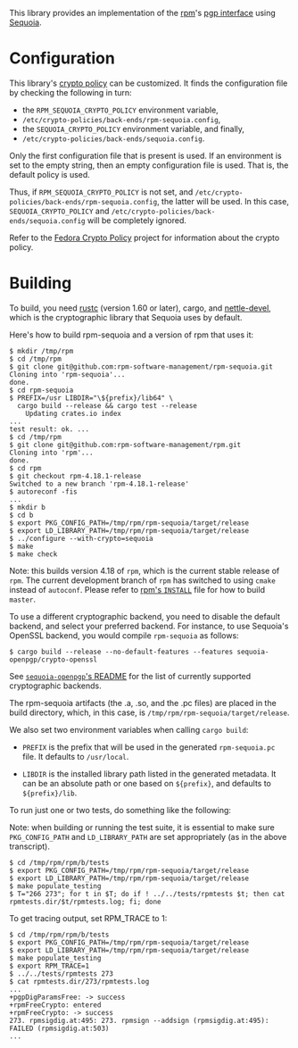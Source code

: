This library provides an implementation of the [rpm]'s [pgp
interface] using [Sequoia].

  [rpm]: https://github.com/rpm-software-management/rpm
  [pgp interface]: https://github.com/rpm-software-management/rpm/blob/master/include/rpm/rpmpgp.h
  [Sequoia]: https://sequoia-pgp.org

# Configuration

This library's [crypto policy] can be customized.  It finds the
configuration file by checking the following in turn:

  - the `RPM_SEQUOIA_CRYPTO_POLICY` environment variable,
  - `/etc/crypto-policies/back-ends/rpm-sequoia.config`,
  - the `SEQUOIA_CRYPTO_POLICY` environment variable, and finally,
  - `/etc/crypto-policies/back-ends/sequoia.config`.

Only the first configuration file that is present is used.  If an
environment is set to the empty string, then an empty configuration
file is used.  That is, the default policy is used.

Thus, if `RPM_SEQUOIA_CRYPTO_POLICY` is not set, and
`/etc/crypto-policies/back-ends/rpm-sequoia.config`, the latter will
be used.  In this case, `SEQUOIA_CRYPTO_POLICY` and
`/etc/crypto-policies/back-ends/sequoia.config` will be completely
ignored.

Refer to the [Fedora Crypto Policy] project for information about the
crypto policy.

  [crypto policy]: https://docs.rs/sequoia-policy-config/latest/sequoia_policy_config/
  [Sequoia's default policy]: https://docs.sequoia-pgp.org/sequoia_openpgp/policy/struct.StandardPolicy.html
  [Fedora Crypto Policy]: https://gitlab.com/redhat-crypto/fedora-crypto-policies/


# Building

To build, you need [rustc] (version 1.60 or later), cargo, and
[nettle-devel], which is the cryptographic library that Sequoia uses
by default.

  [rustc]: https://packages.fedoraproject.org/pkgs/rust/rust/
  [nettle-devel]: https://packages.fedoraproject.org/pkgs/nettle/nettle-devel

Here's how to build rpm-sequoia and a version of rpm that uses it:

```
$ mkdir /tmp/rpm
$ cd /tmp/rpm
$ git clone git@github.com:rpm-software-management/rpm-sequoia.git
Cloning into 'rpm-sequoia'...
done.
$ cd rpm-sequoia
$ PREFIX=/usr LIBDIR="\${prefix}/lib64" \
  cargo build --release && cargo test --release
    Updating crates.io index
...
test result: ok. ...
$ cd /tmp/rpm
$ git clone git@github.com:rpm-software-management/rpm.git
Cloning into 'rpm'...
done.
$ cd rpm
$ git checkout rpm-4.18.1-release
Switched to a new branch 'rpm-4.18.1-release'
$ autoreconf -fis
...
$ mkdir b
$ cd b
$ export PKG_CONFIG_PATH=/tmp/rpm/rpm-sequoia/target/release
$ export LD_LIBRARY_PATH=/tmp/rpm/rpm-sequoia/target/release
$ ../configure --with-crypto=sequoia
$ make
$ make check
```

Note: this builds version 4.18 of `rpm`, which is the current stable
release of `rpm`.  The current development branch of `rpm` has
switched to using `cmake` instead of `autoconf`.  Please refer to
[rpm's `INSTALL`] file for how to build `master`.

  [rpm's `INSTALL`]: https://github.com/rpm-software-management/rpm/blob/master/INSTALL

To use a different cryptographic backend, you need to disable the
default backend, and select your preferred backend.  For instance, to
use Sequoia's OpenSSL backend, you would compile `rpm-sequoia` as
follows:

```
$ cargo build --release --no-default-features --features sequoia-openpgp/crypto-openssl
```

See [`sequoia-openpgp`'s README] for the list of currently supported
cryptographic backends.

  [`sequoia-openpgp`'s README]: https://gitlab.com/sequoia-pgp/sequoia#features

The rpm-sequoia artifacts (the .a, .so, and the .pc files) are placed
in the build directory, which, in this case, is
`/tmp/rpm/rpm-sequoia/target/release`.

We also set two environment variables when calling `cargo build`:

* `PREFIX` is the prefix that will be used in the generated
  `rpm-sequoia.pc` file. It defaults to `/usr/local`.

* `LIBDIR` is the installed library path listed in the generated
  metadata. It can be an absolute path or one based on `${prefix}`,
  and defaults to `${prefix}/lib`.


To run just one or two tests, do something like the following:

Note: when building or running the test suite, it is essential to make
sure `PKG_CONFIG_PATH` and `LD_LIBRARY_PATH` are set appropriately (as
in the above transcript).

```
$ cd /tmp/rpm/rpm/b/tests
$ export PKG_CONFIG_PATH=/tmp/rpm/rpm-sequoia/target/release
$ export LD_LIBRARY_PATH=/tmp/rpm/rpm-sequoia/target/release
$ make populate_testing
$ T="266 273"; for t in $T; do if ! ../../tests/rpmtests $t; then cat rpmtests.dir/$t/rpmtests.log; fi; done
```

To get tracing output, set RPM_TRACE to 1:

```
$ cd /tmp/rpm/rpm/b/tests
$ export PKG_CONFIG_PATH=/tmp/rpm/rpm-sequoia/target/release
$ export LD_LIBRARY_PATH=/tmp/rpm/rpm-sequoia/target/release
$ make populate_testing
$ export RPM_TRACE=1
$ ../../tests/rpmtests 273
$ cat rpmtests.dir/273/rpmtests.log
...
+pgpDigParamsFree: -> success
+rpmFreeCrypto: entered
+rpmFreeCrypto: -> success
273. rpmsigdig.at:495: 273. rpmsign --addsign (rpmsigdig.at:495): FAILED (rpmsigdig.at:503)
...
```
